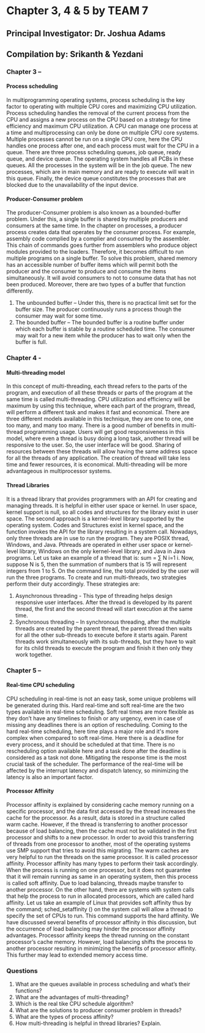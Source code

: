 # Chapter 3, 4 & 5 by TEAM 7
## Principal Investigator: Dr. Joshua Adams
## Compilation by: Srikanth & Yezdani

### Chapter 3 – 
#### Process scheduling 
In multiprogramming operating systems, process scheduling is the key factor to operating with multiple CPU cores and maximizing CPU utilization. Process scheduling handles the removal of the current process from the CPU and assigns a new process on the CPU based on a strategy for time efficiency and maximum CPU utilization. A CPU can manage one process at a time and multiprocessing can only be done on multiple CPU core systems. Multiple processes cannot be run on a single CPU core, here the CPU handles one process after one, and each process must wait for the CPU in a queue. 
There are three process scheduling queues, job queue, ready queue, and device queue. The operating system handles all PCBs in these queues. All the processes in the system will be in the job queue. The new processes, which are in main memory and are ready to execute will wait in this queue. Finally, the device queue constitutes the processes that are blocked due to the unavailability of the input device.  
#### Producer-Consumer problem
The producer-Consumer problem is also known as a bounded-buffer problem. Under this, a single buffer is shared by multiple producers and consumers at the same time. In the chapter on processes, a producer process creates data that operates by the consumer process. For example, assembly code complied by a complier and consumed by the assembler. This chain of commands goes further from assemblers who produce object modules provided to the loaders. Therefore, it becomes difficult to run multiple programs on a single buffer. To solve this problem, shared memory has an accessible number of buffer items which will permit both the producer and the consumer to produce and consume the items simultaneously. It will avoid consumers to not to consume data that has not been produced. Moreover, there are two types of a buffer that function differently. 
1.	The unbounded buffer – Under this, there is no practical limit set for the buffer size. The producer continuously runs a process though the consumer may wait for some time.
2.	The bounded buffer – The bounded buffer is a routine buffer under which each buffer is stable by a routine scheduled time. The consumer may wait for a new item while the producer has to wait only when the buffer is full.

### Chapter 4 -
#### Multi-threading model
In this concept of multi-threading, each thread refers to the parts of the program, and execution of all these threads or parts of the program at the same time is called multi-threading. CPU utilization and efficiency will be maximum by using this technique, where each part of the program, thread, will perform a different task and makes it fast and economical. There are three different models available in this technique, they are one to one, one too many, and many too many. 
There is a good number of benefits in multi-thread programming usage. Users will get good responsiveness in this model, where even a thread is busy doing a long task, another thread will be responsive to the user. So, the user interface will be good. Sharing of resources between these threads will allow having the same address space for all the threads of any application. The creation of thread will take less time and fewer resources, it is economical. Multi-threading will be more advantageous in multiprocessor systems.
#### Thread Libraries
It is a thread library that provides programmers with an API for creating and managing threads. It is helpful in either user space or kernel. In user space, kernel support is null, so all codes and structures for the library exist in user space. The second approach is a kernel-level library supported by the operating system. Codes and Structures exist in kernel space, and the function invokes the API for the library resulting in a system call. 
Nowadays, only three threads are in use to run the program. They are POSIX thread, Windows, and Java. Pthreads are operated in either user space or kernel-level library, Windows on the only kernel-level library, and Java in Java programs. Let us take an example of a thread that is: sum = ∑ N i=1 i. Now, suppose N is 5, then the summation of numbers that is 15 will represent integers from 1 to 5. On the command line, the total provided by the user will run the three programs. To create and run multi-threads, two strategies perform their duty accordingly. These strategies are:
1.	Asynchronous threading - This type of threading helps design responsive user interfaces. After the thread is developed by its parent thread, the first and the second thread will start execution at the same time.
2.	Synchronous threading – In synchronous threading, after the multiple threads are created by the parent thread, the parent thread then waits for all the other sub-threads to execute before it starts again. Parent threads work simultaneously with its sub-threads, but they have to wait for its child threads to execute the program and finish it then only they work together.

### Chapter 5 –
#### Real-time CPU scheduling 
CPU scheduling in real-time is not an easy task, some unique problems will be generated during this. Hard real-time and soft real-time are the two types available in real-time scheduling. Soft real times are more flexible as they don’t have any timelines to finish or any urgency, even in case of missing any deadlines there is an option of rescheduling. 
Coming to the hard real-time scheduling, here time plays a major role and it's more complex when compared to soft real-time. Here there is a deadline for every process, and it should be scheduled at that time. There is no rescheduling option available here and a task done after the deadline is considered as a task not done. Mitigating the response time is the most crucial task of the scheduler. The performance of the real-time will be affected by the interrupt latency and dispatch latency, so minimizing the latency is also an important factor. 
#### Processor Affinity
Processor affinity is explained by considering cache memory running on a specific processor, and the data first accessed by the thread increases the cache for the processor. As a result, data is stored in a structure called warm cache. However, if the thread is transferring to another processor because of load balancing, then the cache must not be validated in the first processor and shifts to a new processor. In order to avoid this transferring of threads from one processor to another, most of the operating systems use SMP support that tries to avoid this migrating. The warm caches are very helpful to run the threads on the same processor. It is called processor affinity. Processor affinity has many types to perform their task accordingly. When the process is running on one processor, but it does not guarantee that it will remain running as same in an operating system, then this process is called soft affinity. Due to load balancing, threads maybe transfer to another processor. On the other hand, there are systems with system calls that help the process to run in allocated processors, which are called hard affinity. Let us take an example of Linux that provides soft affinity thus by the command; sched_setaffinity () on the system call will allow a thread to specify the set of CPUs to run. This command supports the hard affinity. We have discussed several benefits of processor affinity in this discussion, but the occurrence of load balancing may hinder the processor affinity advantages. Processor affinity keeps the thread running on the constant processor’s cache memory. However, load balancing shifts the process to another processor resulting in minimizing the benefits of processor affinity. This further may lead to extended memory access time.

### Questions 
1. What are the queues available in process scheduling and what’s their functions?
2. What are the advantages of multi-threading? 
3. Which is the real tike CPU schedule algorithm?
4. What are the solutions to producer consumer problem in threads? 
5. What are the types of process affinity? 
6. How multi-threading is helpful in thread libraries? Explain.





